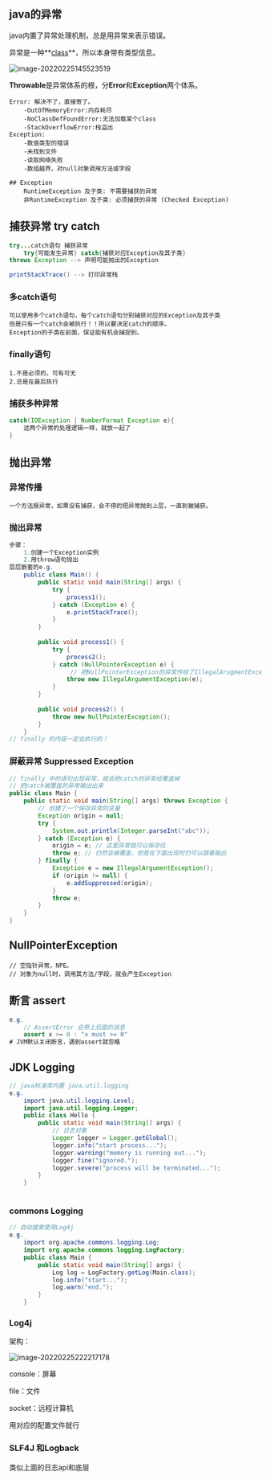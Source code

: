 ## java的异常

java内置了异常处理机制，总是用异常来表示错误。

异常是一种**<u>class</u>**，所以本身带有类型信息。

![image-20220225145523519](../../../../A_Lab/Note/MD_Pic/image-20220225145523519.png)

**Throwable**是异常体系的根，分**Error**和**Exception**两个体系。

```
Error: 解决不了，直接寄了。
	-OutOfMemoryError:内存耗尽
	-NoClassDefFoundError:无法加载某个class
	-StackOverflowError:栈溢出
Exception:
	-数值类型的错误
	-未找到文件
	-读取网络失败
	-数组越界，对null对象调用方法或字段

## Exception
	RuntimeException 及子类: 不需要捕获的异常
	非RuntimeException 及子类: 必须捕获的异常 (Checked Exception)
```



## 捕获异常 try catch

```java
try...catch语句 捕获异常
	try{可能发生异常} catch{捕获对应Exception及其子类}
throws Exception --> 声明可能抛出的Exception

printStackTrace() --> 打印异常栈
```

### 多catch语句

```
可以使用多个catch语句，每个catch语句分别捕获对应的Exception及其子类
但是只有一个catch会被执行！！所以要决定catch的顺序。
Exception的子类在前面，保证能有机会捕捉到。
```

### finally语句

```
1.不是必须的，可有可无
2.总是在最后执行
```

### 捕获多种异常

```java
catch(IOException | NumberFormat Exception e){
	这两个异常的处理逻辑一样，就放一起了
}
```



## 抛出异常

### 异常传播

```
一个方法报异常，如果没有捕获，会不停的把异常抛到上层，一直到被捕获。
```

### 抛出异常

```java
步骤：
    1.创建一个Exception实例
    2.用throw语句抛出
层层嵌套的e.g.
	public class Main() {
		public static void main(String[] args) {
			try {
                process1();
            } catch (Exception e) {
                e.printStackTrace();
            }
		}
		
		public void process1() {
			try {
				process2();
			} catch (NullPointerException e) {
                 // 把NullPointerException的异常传给了IllegalArugmentException
				throw new IllegalArgumentException(e);
			}
		}
        
        public void process2() {
            throw new NullPointerException();
        }
	}
// finally 的内容一定会执行的！
```



### 屏蔽异常 Suppressed Exception

```java
// finally 中的语句出现异常，就会把catch的异常给覆盖掉
// 把catch被覆盖的异常输出出来
public class Main {
    public static void main(String[] args) throws Exception {
        // 创建了一个保存异常的变量
        Exception origin = null;
        try {
            System.out.println(Integer.parseInt("abc"));
        } catch (Exception e) {
            origin = e; // 这里异常就可以保存住
            throw e; // 仍然会被覆盖，但是在下面出现时仍可以跟着输出
        } finally {
            Exception e = new IllegalArgumentException();
            if (origin != null) {
                e.addSuppressed(origin);
            }
            throw e;
        }
    }
}
```

## NullPointerException

```
// 空指针异常，NPE。
// 对象为null时，调用其方法/字段，就会产生Exception
```

## 断言 assert

```java
e.g.
    // AssertError 会带上后面的消息
	assert x >= 0 : "x must >= 0"
# JVM默认关闭断言，遇到assert就忽略
```

## JDK Logging

```java
// java标准库内置 java.util.logging
e.g.
    import java.util.logging.Level;
    import java.util.logging.Logger;
    public class Hello {
        public static void main(String[] args) {
            // 日志对象
            Logger logger = Logger.getGlobal();
            logger.info("start process...");
            logger.warning("memory is running out...");
            logger.fine("ignored.");
            logger.severe("process will be terminated...");
        }
    }
    
```

### commons Logging

```java
// 自动搜索使用Log4j
e.g.
    import org.apache.commons.logging.Log;
    import org.apache.commons.logging.LogFactory;
    public class Main {
        public static void main(String[] args) {
            Log log = LogFactory.getLog(Main.class);
            log.info("start...");
            log.warn("end.");
        }
    }
```

### Log4j

架构：

![image-20220225222217178](../../../../A_Lab/Note/MD_Pic/image-20220225222217178.png)

console：屏幕

file：文件

socket：远程计算机

用对应的配置文件就行

### SLF4J 和Logback

类似上面的日志api和底层